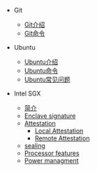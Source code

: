 - Git

  - [Git介绍](Git/(一)%20git介绍.md)
  - [Git命令](Git/(二)%20git命令.md)

- Ubuntu

  - [Ubuntu介绍](Ubuntu/(一)%20ubuntu介绍.md)
  - [Ubuntu命令](Ubuntu/(二)%20ubuntu命令.md)
  - [Ubuntu常见问题](Ubuntu/(三)%20ubuntu常见问题.md)

- Intel SGX

  - [简介]()
  - [Enclave signature]()
  - [Attestation]()
    - [Local Attestation]()
    - [Remote Attestation]()
  - [sealing]()
  - [Processor features]()
  - [Power managment]()